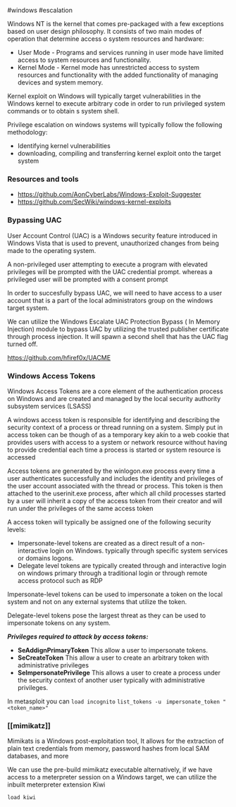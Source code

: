 #windows #escalation

Windows NT is the kernel that comes pre-packaged with a few exceptions based on user design philosophy. It consists of two main modes of operation that determine access o system resources and hardware:
- User Mode  - Programs and services running in user mode have limited access to system resources and functionality.
- Kernel Mode - Kernel mode has unrestricted access to system resources and functionality with the added functionality of managing devices and system memory.

Kernel exploit on Windows will typically target vulnerabilities in the Windows kernel to execute arbitrary code in order to run privileged system commands or to obtain s system shell.

Privilege escalation on windows systems will typically follow the following methodology: 
- Identifying kernel vulnerabilities 
- downloading, compiling and transferring kernel exploit onto the target system


### Resources and tools

- https://github.com/AonCyberLabs/Windows-Exploit-Suggester
- https://github.com/SecWiki/windows-kernel-exploits

### Bypassing UAC 

User Account Control (UAC) is a Windows security feature introduced in Windows Vista that is used to prevent, unauthorized changes from being made to the operating system.

A non-privileged user attempting to execute a program with elevated privileges will be prompted with the UAC credential prompt. whereas a privileged user will be prompted with a consent prompt

In order to succesfully bypass UAC, we will need to have access to a user account that is a part of the local administrators group on the windows target system.

We can utilize the Windows Escalate UAC Protection Bypass ( In Memory Injection) module to bypass UAC by utilizing the trusted publisher certificate through process injection. It will spawn a second shell that has the UAC flag turned off.

https://github.com/hfiref0x/UACME

### Windows Access Tokens

Windows Access Tokens are a core element of the authentication process on Windows and are created and managed by the local security authority subsystem services (LSASS)

A windows access token is responsible for identifying and describing the security context of a process or thread running on a system. Simply put in access token can be though of as a temporary key akin to a web cookie that provides users with access to a system or network resource without having to provide credential each time a process is started or system resource is accessed

Access tokens are generated by the winlogon.exe process every time a user authenticates successfully and includes the identity and privileges of the user account associated with the thread or process. This token is then attached to the userinit.exe process, after which all child processes started by a user will inherit a copy of the access token from their creator and will run under the privileges of the same access token 

A access token will typically be assigned one of the following security levels: 
- Impersonate-level tokens are created as a direct result of a non-interactive login on Windows. typically through specific system services or domains logons.
- Delegate level tokens are typically created through and interactive login on windows primary through a traditional login or through remote access protocol such as RDP

Impersonate-level tokens can be used to impersonate a token on the local system and not on any external systems that utilize the token.

Delegate-level tokens pose the largest threat as they can be used to impersonate tokens on any system.

***Privileges required to attack by access tokens:***
- **SeAddignPrimaryToken** This allow a user to impersonate tokens.
- **SeCreateToken** This allow a user to create an arbitrary token with administrative privileges
- **SeImpersonatePrivilege** This allows a user to create a process under the security context of another user typically with administrative privileges.

In metasploit you can 
`load incognito`
`list_tokens -u `
`impersonate_token "<token_name>"`


### [[mimikatz]]

Mimikats is a Windows post-exploitation tool, It allows for the extraction of plain text credentials from memory, password hashes from local SAM databases, and more

We can use the pre-build mimikatz executable alternatively, if we have access to a meterpreter session on a Windows target, we can utilize the inbuilt meterpreter extension Kiwi

`load kiwi`


